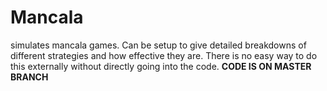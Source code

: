 # Mancala
simulates mancala games. Can be setup to give detailed breakdowns of different strategies and how effective they are. There is no easy way to do this externally without directly going into the code.
<b>CODE IS ON MASTER BRANCH</b>

